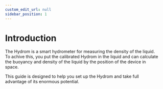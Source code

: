 ```yaml
---
custom_edit_url: null
sidebar_position: 1
---
```


# Introduction

The Hydrom is a smart hydrometer for measuring the density of the liquid. To achive this, you put the calibrated Hydrom in the liquid and can calculate the buoyancy and density of the liquid by the position of the device in space.

This guide is designed to help you set up the Hydrom and take full advantage of its enormous potential.
